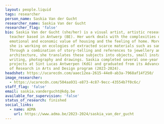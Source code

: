 ```yaml
---
layout: people.liquid
tags: researcher
person_name: Saskia Van der Gucht
researcher_name: Saskia Van der Gucht
researcher_flag: 'false'
bio: Saskia Van der Gucht (she/her) is a visual artist, artistic researcher and
  teacher based in Antwerp (BE). Her work deals with the complexities of
  emotional and economic value of housing and the feeling of home. More recently
  she is working on ecologies of extracted scarce materials such as sand.
  Through a combination of story-telling and references to jewellery and
  architecture, she translates these subjects into objects, small installations,
  writing, photography and drawings. Saskia completed several one-year research
  projects at Sint Lucas Antwerpen (KdG) and graduated from its Advanced Master
  of Research in Arts and Design program (2023-2024).
headshot: https://ucarecdn.com/aaec12ea-2615-44e0-ab3a-7968af14f250/
image_researcher:
  - https://ucarecdn.com/504aa931-e873-4c87-9ecc-43554b7f0c6c/
staff_flag: 'false'
email: saskia.vandergucht@kdg.be
available_for_supervision: 'false'
status_of_research: finished
social_links:
  - name: ADMA
    url: https://www.adma.be/2023-2024/saskia_van_der_gucht
---
```

